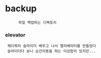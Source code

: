 # backup

          파일 백업하는 디렉토리

### elevator
     제이쿼리 슬라이더 배우고 나서 엘리베이터를 만들었다
     슬라이더다 보니 순간이동을 하는 이상함이 있지만...
